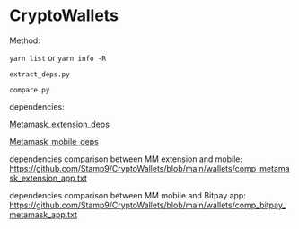 # CryptoWallets

Method:

`yarn list` or `yarn info -R`

`extract_deps.py`

`compare.py`

dependencies:

[Metamask_extension_deps](https://github.com/Stamp9/CryptoWallets/blob/main/wallets/11.4.1_extension_deps_list_gav_without_npm.txt)

[Metamask_mobile_deps](https://github.com/Stamp9/CryptoWallets/blob/main/wallets/7.9.1_mobile_deps_list_gav.txt)

dependencies comparison between MM extension and mobile: https://github.com/Stamp9/CryptoWallets/blob/main/wallets/comp_metamask_extension_app.txt

dependencies comparison between MM mobile and Bitpay app: https://github.com/Stamp9/CryptoWallets/blob/main/wallets/comp_bitpay_metamask_app.txt

